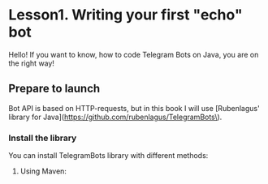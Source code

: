 # Lesson1. Writing your first "echo" bot

Hello! If you want to know, how to code Telegram Bots on Java, you are on the right way!

## Prepare to launch

Bot API is based on HTTP-requests, but in this book I will use \[Rubenlagus' library for Java\]\(https://github.com/rubenlagus/TelegramBots\).

### Install the library

You can install TelegramBots library with different methods:

1. Using Maven: 








